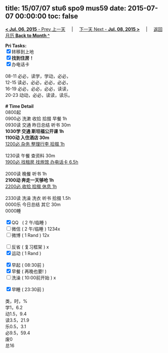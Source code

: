 title: 15/07/07 stu6 spo9 mus59
date: 2015-07-07 00:00:00
toc: false
---
[**< Jul. 06, 2015** - Prev 上一天](/lifelogs/2015/07/d06.html) &nbsp; &nbsp; | &nbsp; &nbsp; [下一天 Next - **Jul. 08, 2015 >**](/lifelogs/2015/07/d08.html) &nbsp; &nbsp; |  &nbsp; &nbsp; [返回月历 **Back to Month ^**](/lifelogs/2015/07/index.html)
<br/><div><b>Pri Tasks:</b></div><div><input checked="true" type="checkbox"/>转移到上地</div><div><b><input checked="true" type="checkbox"/></b><b>找到住房！</b></div><div><input checked="true" type="checkbox"/>办电话卡</div><div><br/></div><div>08-11 必必，读学，学动，必必，</div><div>12-15 读必，必必，必必，必必，</div><div>16-19 必必，必必，必必，读读，</div><div>20-23 动动，必必，读读，读乐。</div><div><br/></div><div><b># Time Detail</b></div><div>0800起</div><div>0900必 洗漱 收拾 拾掇 早餐 1h</div><div>0930读 交通 昨日总结 听书 30m</div><div><b>1030学 交通 斯坦福公开课 1h</b></div><div><b>1100动 入住酒店 30m</b></div><div><u>1200必 杂务 整理行李 拾掇 1h</u></div><div><br/></div><div>1230读 午餐 查资料 30m</div><div><u>1900必 找租房 找旅馆 办电话卡 6.5h</u></div><div><br/></div><div>2000读 晚餐 听书 1h</div><div><b>2100动 奔走一天够呛 1h</b></div><div><u>2200必 收拾 拾掇 休息 1h</u></div><div><br/></div><div>2330读 洗澡 洗衣 听书 拾掇 1.5h</div><div>0000乐 今日总结 其它 30m</div><div>0000睡</div><div><br/></div><div><input checked="true" type="checkbox"/>QQ   ( 2 午/临睡 )</div><div><input type="checkbox"/>微信 ( 2 午/临睡 ) 1234x</div><div><input type="checkbox"/>微博 ( 1 Rand ) 12x</div><div><br/></div><div><input type="checkbox"/>反省 ( 复习框架 ) x</div><div><input checked="true" type="checkbox"/>运动 ( 1 Rand )</div><div><br/></div><div><input checked="true" type="checkbox"/>早起 ( 08:30前 )</div><div><input checked="true" type="checkbox"/>早餐 ( 再晚也要! )</div><div><input type="checkbox"/>洗澡 ( 10:00前开始 ) x</div><div><br/></div><div><input checked="true" type="checkbox"/>早睡 ( 23:30前 )</div><div><br/></div><div>类，时，%</div><div>学1，6.2</div><div>动1.5，9.4</div><div>读3.5，21.9</div><div>乐0.5，3.1</div><div>必9.5，59.4</div><div>废0</div><div>总16</div>